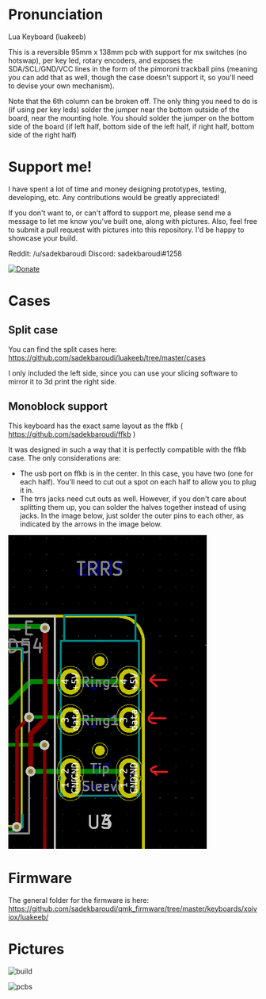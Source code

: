 # Pronunciation

Lua Keyboard (luakeeb)

This is a reversible 95mm x 138mm pcb with support for mx switches (no hotswap), per key led, rotary encoders, and exposes the SDA/SCL/GND/VCC lines in the form of the pimoroni trackball pins (meaning you can add that as well, though the case doesn't support it, so you'll need to devise your own mechanism).

Note that the 6th column can be broken off. The only thing you need to do is (if using per key leds) solder the jumper near the bottom outside of the board, near the mounting hole. You should solder the jumper on the bottom side of the board (if left half, bottom side of the left half, if right half, bottom side of the right half)

# Support me!

I have spent a lot of time and money designing prototypes, testing, developing, etc. Any contributions would be greatly appreciated!

If you don't want to, or can't afford to support me, please send me a message to let me know you've built one, along with pictures. Also, feel free to submit a pull request with pictures into this repository. I'd be happy to showcase your build.

Reddit: /u/sadekbaroudi
Discord: sadekbaroudi#1258

[![Donate](https://img.shields.io/badge/Donate-PayPal-green.svg)](https://www.paypal.com/paypalme/sadekbaroudi)

# Cases

## Split case

You can find the split cases here:
https://github.com/sadekbaroudi/luakeeb/tree/master/cases

I only included the left side, since you can use your slicing software to mirror it to 3d print the right side.

## Monoblock support

This keyboard has the exact same layout as the ffkb ( https://github.com/sadekbaroudi/ffkb )

It was designed in such a way that it is perfectly compatible with the ffkb case. The only considerations are:
* The usb port on ffkb is in the center. In this case, you have two (one for each half). You'll need to cut out a spot on each half to allow you to plug it in.
* The trrs jacks need cut outs as well. However, if you don't care about splitting them up, you can solder the halves together instead of using jacks. In the image below, just solder the outer pins to each other, as indicated by the arrows in the image below.

![soldertrrs](images/solder-trrs.png)

# Firmware

The general folder for the firmware is here:
https://github.com/sadekbaroudi/qmk_firmware/tree/master/keyboards/xoiviox/luakeeb/

# Pictures

![build](images/build.jpg)

![pcbs](images/pcbs.jpg)
